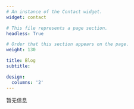 ```yaml
---
# An instance of the Contact widget.
widget: contact

# This file represents a page section.
headless: True

# Order that this section appears on the page.
weight: 130

title: Blog
subtitle: 

design:
  columns: '2'
---
```

暂无信息
